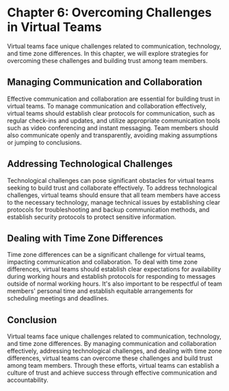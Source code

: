 Chapter 6: Overcoming Challenges in Virtual Teams
=================================================

Virtual teams face unique challenges related to communication, technology, and time zone differences. In this chapter, we will explore strategies for overcoming these challenges and building trust among team members.

Managing Communication and Collaboration
----------------------------------------

Effective communication and collaboration are essential for building trust in virtual teams. To manage communication and collaboration effectively, virtual teams should establish clear protocols for communication, such as regular check-ins and updates, and utilize appropriate communication tools such as video conferencing and instant messaging. Team members should also communicate openly and transparently, avoiding making assumptions or jumping to conclusions.

Addressing Technological Challenges
-----------------------------------

Technological challenges can pose significant obstacles for virtual teams seeking to build trust and collaborate effectively. To address technological challenges, virtual teams should ensure that all team members have access to the necessary technology, manage technical issues by establishing clear protocols for troubleshooting and backup communication methods, and establish security protocols to protect sensitive information.

Dealing with Time Zone Differences
----------------------------------

Time zone differences can be a significant challenge for virtual teams, impacting communication and collaboration. To deal with time zone differences, virtual teams should establish clear expectations for availability during working hours and establish protocols for responding to messages outside of normal working hours. It's also important to be respectful of team members' personal time and establish equitable arrangements for scheduling meetings and deadlines.

Conclusion
----------

Virtual teams face unique challenges related to communication, technology, and time zone differences. By managing communication and collaboration effectively, addressing technological challenges, and dealing with time zone differences, virtual teams can overcome these challenges and build trust among team members. Through these efforts, virtual teams can establish a culture of trust and achieve success through effective communication and accountability.
